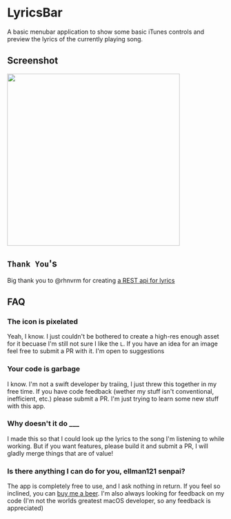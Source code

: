 # LyricsBar
A basic menubar application to show some basic iTunes controls and preview the lyrics of the currently playing song.

## Screenshot
<img src="https://elliottrarden.me/assets/LyricBar_Screenshot.png" height="400" width="400">

## `Thank You`'s
Big thank you to @rhnvrm for creating [a REST api for lyrics](https://github.com/rhnvrm/lyric-api)

## FAQ

### The icon is pixelated
Yeah, I know.  I just couldn't be bothered to create a high-res enough asset for it becuase I'm still not sure I like the `L`.  If you have an idea for an image feel free to submit a PR with it.  I'm open to suggestions

### Your code is garbage
I know.  I'm not a swift developer by traiing, I just threw this together in my free time.  If you have code feedback (wether my stuff isn't conventional, inefficient, etc.) please submit a PR.  I'm just trying to learn some new stuff with this app.

### Why doesn't it do ___
I made this so that I could look up the lyrics to the song I'm listening to  while working.  But if you want features, please build it and submit a PR, I will gladly merge things that are of value!

### Is there anything I can do for you, ellman121 senpai?
The app is completely free to use, and I ask nothing in return.  If you feel so inclined, you can [buy me a beer](https://paypal.me/ellman121).  I'm also always looking for feedback on my code (I'm not the worlds greatest macOS developer, so any feedback is appreciated)
